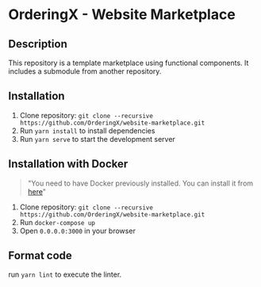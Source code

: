 # OrderingX - Website Marketplace

## Description

This repository is a template marketplace using functional components. It includes a submodule from another repository.

## Installation

1. Clone repository: `git clone --recursive https://github.com/OrderingX/website-marketplace.git`
2. Run `yarn install` to install dependencies
3. Run `yarn serve` to start the development server

## Installation with Docker
> "You need to have Docker previously installed. You can install it from [here](https://docs.docker.com/engine/install/)"

1. Clone repository: `git clone --recursive https://github.com/OrderingX/website-marketplace.git`
2. Run `docker-compose up`
3. Open `0.0.0.0:3000` in your browser

## Format code

run `yarn lint` to execute the linter.
